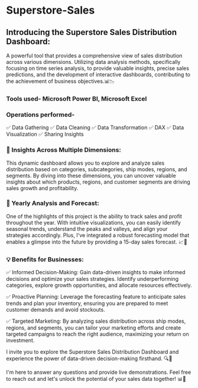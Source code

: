 # Superstore-Sales

## Introducing the Superstore Sales Distribution Dashboard:
A powerful tool that provides a comprehensive view of sales distribution across various dimensions. Utilizing data analysis methods, specifically focusing on time series analysis, to provide valuable insights, precise sales predictions, and the development of interactive dashboards, contributing to the achievement of business objectives.📊📉

### Tools used- Microsoft Power BI, Microsoft Excel

### Operations performed-
✅ Data Gathering
✅ Data Cleaning
✅ Data Transformation
✅ DAX
✅ Data Visualization
✅ Sharing Insights

### 📍 Insights Across Multiple Dimensions:
This dynamic dashboard allows you to explore and analyze sales distribution based on categories, subcategories, ship modes, regions, and segments. By diving into these dimensions, you can uncover valuable insights about which products, regions, and customer segments are driving sales growth and profitability.

### 📅 Yearly Analysis and Forecast:
One of the highlights of this project is the ability to track sales and profit throughout the year. With intuitive visualizations, you can easily identify seasonal trends, understand the peaks and valleys, and align your strategies accordingly. Plus, I've integrated a robust forecasting model that enables a glimpse into the future by providing a 15-day sales forecast. 📈🔮

### 💡 Benefits for Businesses:
✅ Informed Decision-Making: Gain data-driven insights to make informed decisions and optimize your sales strategies. Identify underperforming categories, explore growth opportunities, and allocate resources effectively.

✅ Proactive Planning: Leverage the forecasting feature to anticipate sales trends and plan your inventory, ensuring you are prepared to meet customer demands and avoid stockouts.

✅ Targeted Marketing: By analyzing sales distribution across ship modes, regions, and segments, you can tailor your marketing efforts and create targeted campaigns to reach the right audience, maximizing your return on investment.

I invite you to explore the Superstore Sales Distribution Dashboard and experience the power of data-driven decision-making firsthand. 🔍💪

I'm here to answer any questions and provide live demonstrations. Feel free to reach out and let's unlock the potential of your sales data together! 📊🚀
